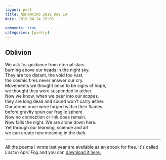 ```yaml
---  
layout: post  
title: NaPoWriMo 2019 Day 14  
date: 2019-04-14 15:09  
  
comments: true  
categories: [poetry] 
---  
```

  
<h2>Oblivion</h2>  
<!-- /wp:heading -->  

  
<p>We ask for guidance from eternal stars<br />burning above our heads in the night sky.<br />They are too distant, the void too vast,<br />the cosmic fires never answer our cry.<br />Movements we thought once to be signs of hope,<br />we thought they were suspended in æther.<br />Now we know, when we peer into our scopes,<br />they are long dead and sound won't carry either.<br />Our atoms once were forged within their flames<br />before gravity spun our fragile sphere<br />Now no connection or link does remain.<br />Now falls the night. We are alone down here. <br /> Yet through our learning, science and art<br /> we can create new meaning in the dark. </p>  


 
<hr class="wp-block-separator"/>  
 
   
<p>All the poems I wrote last year are available as an ebook for free. It's called <em>Lost in April Fog </em>and you can <a href="/aprilfog/">download it here. </a></p>  

